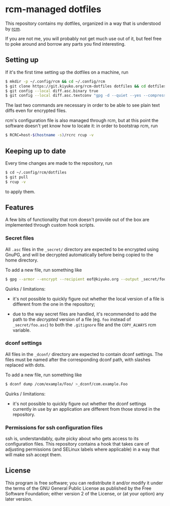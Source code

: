 # rcm-managed dotfiles

This repository contains my dotfiles, organized in a way that is
understood by [rcm][].

If you are not me, you will probably not get much use out of it, but
feel free to poke around and borrow any parts you find interesting.


## Setting up

If it's the first time setting up the dotfiles on a machine, run

```bash
$ mkdir -p ~/.config/rcm && cd ~/.config/rcm
$ git clone https://git.kiyuko.org/rcm-dotfiles dotfiles && cd dotfiles
$ git config --local diff.asc.binary true
$ git config --local diff.asc.textconv "gpg -d --quiet --yes --compress-algo=none --no-encrypt-to --batch --use-agent"
```

The last two commands are necessary in order to be able to see plain
text diffs even for encrypted files.

rcm's configuration file is also managed through rcm, but at this
point the software doesn't yet know how to locate it: in order to
bootstrap rcm, run

```bash
$ RCRC=host-$(hostname -s)/rcrc rcup -v
```


## Keeping up to date

Every time changes are made to the repository, run

```bash
$ cd ~/.config/rcm/dotfiles
$ git pull
$ rcup -v
```

to apply them.


## Features

A few bits of functionality that rcm doesn't provide out of the box
are implemented through custom hook scripts.

### Secret files

All `.asc` files in the `_secret/` directory are expected to be
encrypted using GnuPG, and will be decrypted automatically before
being copied to the home directory.

To add a new file, run something like

```bash
$ gpg --armor --encrypt --recipient eof@kiyuko.org --output _secret/foo.asc ~/.foo
```

Quirks / limitations:

  * it's not possible to quickly figure out whether the local version
    of a file is different from the one in the repository;

  * due to the way secret files are handled, it's recommended to add
    the path to the *decrypted* version of a file (eg. `foo` instead
    of `_secret/foo.asc`) to both the `.gitignore` file and the
    `COPY_ALWAYS` rcm variable.

### dconf settings

All files in the `_dconf/` directory are expected to contain dconf
settings. The files must be named after the corresponding dconf path,
with slashes replaced with dots.

To add a new file, run something like

```bash
$ dconf dump /com/example/Foo/ >_dconf/com.example.Foo
```

Quirks / limitations:

  * it's not possible to quickly figure out whether the dconf
    settings currently in use by an application are different from
    those stored in the repository.

### Permissions for ssh configuration files

ssh is, understandably, quite picky about who gets access to its
configuration files. This repository contains a hook that takes care
of adjusting permissions (and SELinux labels where applicable) in a
way that will make ssh accept them.


## License

This program is free software; you can redistribute it and/or modify
it under the terms of the GNU General Public License as published by
the Free Software Foundation; either version 2 of the License, or
(at your option) any later version.


[rcm]: https://github.com/thoughtbot/rcm
